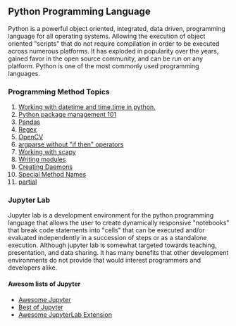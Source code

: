 ## Python Programming Language

Python is a powerful object oriented, integrated, data driven, programming language for all operating systems. Allowing the execution
of object oriented "scripts" that do not require compilation in order to be executed across numerous platforms. It has exploded in
popularity over the years, gained favor in the open source community, and can be run on any platform. Python is one of the most
commonly used programming languages.


### Programming Method Topics

1. [Working with datetime and time.time in python.](datetime_timetime)
3. [Python package management 101](pip101)
4. [Pandas](pandas)
5. [Regex](py-regex)
6. [OpenCV](opencv)
8. [argparse without "if then" operators](argparse-no-arg)
9. [Working with scapy](scapy)
10. [Writing modules](py-modules)
11. [Creating Daemons](create_daemons)
12. [Special Method Names](special_names)
13. [partial](python_partial)

### Jupyter Lab

Jupyter lab is a development environment for the python programming language that allows the user to create dynamically responsive
"notebooks" that break code statements into "cells" that can be executed and/or evaluated independently in a succession of steps or as
a standalone execution. Although jupyter lab is somewhat targeted towards teaching, presentation, and data sharing. It has many
benefits that other development environments do not provide that would interest programmers and developers alike.

#### Awesom lists of Jupyter

* [Awesome Jupyter](https://github.com/markusschanta/awesome-jupyter)
* [Best of Jupyter](https://github.com/ml-tooling/best-of-jupyter)
* [Awesome JupyterLab Extension](https://github.com/Yogayu/awesome-jupyterlab-extension)

